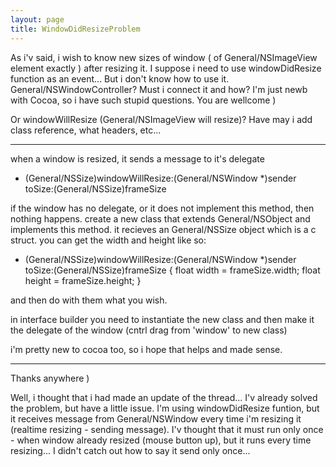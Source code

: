 ```yaml
---
layout: page
title: WindowDidResizeProblem
---
```




As i'v said, i wish to know new sizes of window ( of General/NSImageView element exactly ) after resizing it. I suppose i need to use windowDidResize function as an event... But i don't know how to use it. General/NSWindowController? Must i connect it and how? I'm just newb with Cocoa, so i have such stupid questions. You are wellcome )

Or windowWillResize (General/NSImageView will resize)? Have may i add class reference, what headers, etc...

----

when a window is resized, it sends a message to it's delegate 
    
- (General/NSSize)windowWillResize:(General/NSWindow *)sender toSize:(General/NSSize)frameSize


if the window has no delegate, or it does not implement this method, then nothing happens.
create a new class that extends General/NSObject and implements this method.  it recieves an General/NSSize object which is a c struct.
you can get the width and height like so:

    
- (General/NSSize)windowWillResize:(General/NSWindow *)sender toSize:(General/NSSize)frameSize
{
 float width  = frameSize.width;
 float height = frameSize.height;
}

and then do with them what you wish.  

in interface builder you need to instantiate the new class and then make it the delegate of the window (cntrl drag from 'window' to new class)

i'm pretty new to cocoa too, so i hope that helps and made sense.

----
Thanks anywhere )

Well, i thought that i had made an update of the thread... I'v already solved the problem, but have a little issue. I'm using windowDidResize funtion, but it receives message from General/NSWindow every time i'm resizing it (realtime resizing - sending message). I'v thought that it must run only once - when window already resized (mouse button up), but it runs every time resizing... I didn't catch out how to say it send only once...
